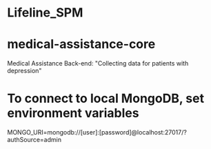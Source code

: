 # Lifeline_SPM

# medical-assistance-core
Medical Assistance Back-end: "Collecting data for patients with depression"

# To connect to local MongoDB, set environment variables
MONGO_URI=mongodb://[user]:[password]@localhost:27017/?authSource=admin
